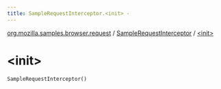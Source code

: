 ```yaml
---
title: SampleRequestInterceptor.<init> - 
---
```


[org.mozilla.samples.browser.request](../index.html) / [SampleRequestInterceptor](index.html) / [&lt;init&gt;](./-init-.html)

# &lt;init&gt;

`SampleRequestInterceptor()`